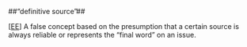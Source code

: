 ##“definitive source”##

\[[EE](SOURCES.md#EE)\]  A false concept based on the presumption that a certain source is always reliable or represents the “final word” on an issue.
